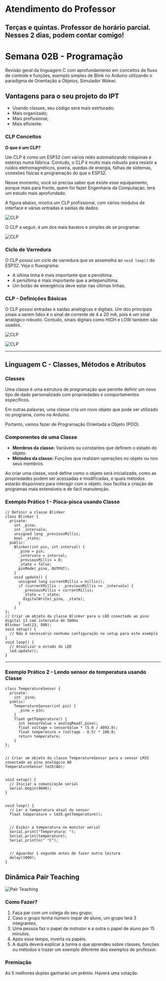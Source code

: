 # Atendimento do Professor

## Terças e quintas. Professor de horário parcial. Nesses 2 dias, podem contar comigo!



# Semana 02B - Programação

Revisão geral da linguagem C com aprofundamento em conceitos de fluxo de controle e funções, exemplo simples de Blink no Arduino utilizando o paradigma de Orientação a Objetos, Simulador Wokwi.


## Vantagens para o seu projeto do IPT

* Usando classes, seu código será mais estrturado;
* Mais organizado;
* Mais profissional;
* Mais eficiente.


### CLP Conceitos

**O que é um CLP?**

Um CLP é como um ESP32 com vários relés automatizando máquinas e esteiras numa fábrica. Contudo, o CLP é muito mais robusto para resistir a ruídos eletromagnéticos, poeira, quedas de energia, falhas de sistemas, conexões físicas e programação do que o ESP32.

Nesse momento, você só precisa saber que existe esse equipamento, porque mais para frente, quem for fazer Engenharia da Computação, terá um estudo mais aprofundado.

A figura abaixo, mostra um CLP profissional, com vários módulos de interface e várias entradas e saídas de dados.

![CLP](https://github.com/agodoi/m04-semana02b/blob/main/imgs/clp01.png)

O CLP a seguir, é um dos mais baratos e simples de se programar.

![CLP](https://github.com/agodoi/m04-semana02b/blob/main/imgs/clp2.png)

### Ciclo de Varredura

O CLP possui um ciclo de varredura que se assemelha ao `void loop()` do ESP32. Veja o fluxograma:  
- A última linha é mais importante que a penúltima.  
- A penúltima é mais importante que a antepenúltima.  
- Um botão de emergência deve estar nas últimas linhas.

### CLP - Definições Básicas

O CLP possui entradas e saídas analógicas e digitais. Um dos principais sinais a serem lidos é o sinal de corrente de 4 a 20 mA, pois é um sinal analógico robusto. Contudo, sinais digitais como HIGH e LOW também são usados.

![CLP](https://github.com/agodoi/m04-semana02b/blob/main/varreduraCLP.png)

![CLP](https://github.com/agodoi/m04-semana02b/blob/main/imgs/clp4.png)

---

## Linguagem C - Classes, Métodos e Atributos

### Classes
Uma classe é uma estrutura de programação que permite definir um novo tipo de dado personalizado com propriedades e comportamentos específicos. 

Em outras palavras, uma classe cria um novo objeto que pode ser utilizado no programa, como no Arduino.

Portanto, vamos fazer de Programação Orientada a Objeto (POO).

### Componentes de uma Classe
- **Membros da classe:** Variáveis ou constantes que definem o estado do objeto.
- **Métodos da classe:** Funções que realizam operações no objeto ou nos seus membros.

Ao criar uma classe, você define como o objeto será inicializado, como as propriedades podem ser acessadas e modificadas, e quais métodos estarão disponíveis para interagir com o objeto. Isso facilita a criação de programas mais extensíveis e de fácil manutenção.

### Exemplo Prático 1 - Pisca-pisca usando Classe

```
// Definir a classe Blinker
class Blinker {
  private:
    int _pino;
    int _intervalo;
    unsigned long _previousMillis;
    bool _state;
  public:
    Blinker(int pin, int interval) {
      _pino = pin;
      _intervalo = interval;
      _previousMillis = 0;
      _state = false;
      pinMode(_pino, OUTPUT);
    }
    void update() {
      unsigned long currentMillis = millis();
      if (currentMillis - _previousMillis >= _intervalo) {
        _previousMillis = currentMillis;
        _state = !_state;
        digitalWrite(_pino, _state);
      }
    }
};
// Criar um objeto da classe Blinker para o LED conectado ao pino digital 13 com intervalo de 500ms
Blinker led(23, 500);
void setup() {
  // Não é necessário nenhuma configuração no setup para este exemplo
}
void loop() {
  // Atualizar o estado do LED
  led.update();
}
```
---

### Exemplo Prático 2 - Lendo sensor de temperatura usando Classe

```
class TemperatureSensor {
  private:
    int _pino;
  public:
    TemperatureSensor(int pin) {
      _pino = pin;
    }
    float getTemperature() {
      int sensorValue = analogRead(_pino);
      float voltage = sensorValue * (5.0 / 4093.0);
      float temperature = (voltage - 0.5) * 100.0;
      return temperature;
    }
};


// Criar um objeto da classe TemperatureSensor para o sensor LM35 conectado ao pino analógico A0
TemperatureSensor lm35(A0);


void setup() {
  // Iniciar a comunicação serial
  Serial.begin(9600);
}


void loop() {
  // Ler a temperatura atual do sensor
  float temperature = lm35.getTemperature();


  // Exibir a temperatura no monitor serial
  Serial.print("Temperatura: ");
  Serial.print(temperature);
  Serial.println(" °C");


  // Aguardar 1 segundo antes de fazer outra leitura
  delay(1000);
}
```

## Dinâmica Pair Teaching


![Pair Teaching](https://github.com/agodoi/m04-semana02b/blob/main/imgs/pairteaching.png)


### Como Fazer?

1. Faça par com um colega do seu grupo;
2. Caso o grupo tenha número ímpar de aluno, um grupo terá 3 integrantes;
3. Uma pessoa faz o papel de instrutor e a outra o papel de aluno por 15 minutos.
4. Após esse tempo, inverta os papéis.
5. A dupla deverá explicar à turma o que aprendeu sobre classes, funções ou métodos e trazer um exemplo diferente dos exemplos do professor.

### Premiação

As 5 melhores duplas ganharão um prêmio. Haverá uma votação.
